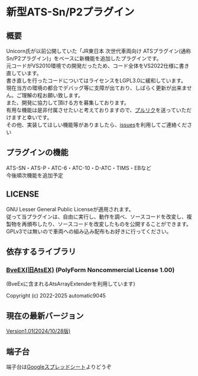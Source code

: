 # 新型ATS-Sn/P2プラグイン  
## 概要  
Unicorn氏が以前公開していた「JR東日本 次世代車両向け ATSプラグイン(通称Sn/P2プラグイン)」をベースに新機能を追加したプラグインです。  
元コードがVS2010環境での開発だったため、コード全体をVS2022仕様に書き直しています。  
書き直しを行ったコードについてはライセンスをLGPL3.0に緩和しています。  
現在当方の環境の都合でデバッグ等に支障が出ており、しばらく更新が出来ません。ご理解の程お願い致します。  
また、開発に協力して頂ける方を募集しております。  
有用な機能は是非付属させたいと考えておりますので、[プルリク](https://github.com/TomyRailway/NewSnP2/pulls)を送っていただけますと幸いです。  
その他、実装してほしい機能等がありましたら、[issues](https://github.com/TomyRailway/NewSnP2/issues)を利用してご連絡ください

## プラグインの機能
ATS-SN・ATS-P・ATC-6・ATC-10・D-ATC・TIMS・EBなど  
今後順次機能を追加予定

## LICENSE
GNU Lesser General Public Licenseが適用されます。  
従って当プラグインは、自由に実行し、動作を調べ、ソースコードを改変し、複製物を再頒布したり、ソースコードを改変したものを公開することができます。  
GPLv3では無いので車両への組み込み配布もお好きに行ってください。

## 依存するライブラリ
### [BveEX(旧AtsEX)](https://github.com/automatic9045/BveEX) (PolyForm Noncommercial License 1.00)  
(BveExに含まれるAtsArrayExtenderを利用しています)

Copyright (c) 2022-2025 automatic9045

## 現在の最新バージョン
[Version1.01(2024/10/28版)](https://github.com/TomyRailway/NewSnp2/releases/tag/Version1.01)

## 端子台
端子台は[Googleスプレッドシート](https://docs.google.com/spreadsheets/d/1xgMb2UJBJL4OmPbfiz0sJcCk-QL_uINE)よりどうぞ
